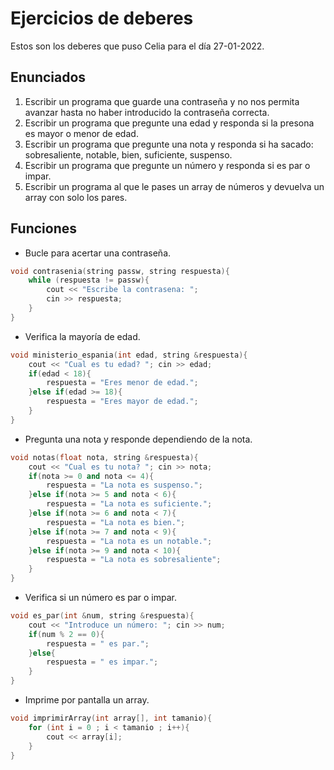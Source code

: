 # Ejercicios de deberes

Estos son los deberes que puso Celia para el día 27-01-2022.

## Enunciados

1. Escribir un programa que guarde una contraseña y no nos permita avanzar hasta no haber introducido la contraseña correcta.
2. Escribir un programa que pregunte una edad y responda si la presona es mayor o menor de edad.
3. Escribir un programa que pregunte una nota y responda si ha sacado: sobresaliente, notable, bien, suficiente, suspenso.
4. Escribir un programa que pregunte un número y responda si es par o impar.
5. Escribir un programa al que le pases un array de números y devuelva un array con solo los pares.

## Funciones

* Bucle para acertar una contraseña.

```cpp
void contrasenia(string passw, string respuesta){
    while (respuesta != passw){
        cout << "Escribe la contrasena: ";
        cin >> respuesta;
    }
}
```

* Verifica la mayoría de edad.

```cpp
void ministerio_espania(int edad, string &respuesta){
    cout << "Cual es tu edad? "; cin >> edad;
    if(edad < 18){
        respuesta = "Eres menor de edad.";
    }else if(edad >= 18){
        respuesta = "Eres mayor de edad.";
    }
}
```

* Pregunta una nota y responde dependiendo de la nota.

```cpp
void notas(float nota, string &respuesta){
    cout << "Cual es tu nota? "; cin >> nota;
    if(nota >= 0 and nota <= 4){
        respuesta = "La nota es suspenso.";
    }else if(nota >= 5 and nota < 6){
        respuesta = "La nota es suficiente.";
    }else if(nota >= 6 and nota < 7){
        respuesta = "La nota es bien.";
    }else if(nota >= 7 and nota < 9){
        respuesta = "La nota es un notable.";
    }else if(nota >= 9 and nota < 10){
        respuesta = "La nota es sobresaliente";
    }
}
```

* Verifica si un número es par o impar.

```cpp
void es_par(int &num, string &respuesta){
    cout << "Introduce un número: "; cin >> num;
    if(num % 2 == 0){
        respuesta = " es par.";
    }else{
        respuesta = " es impar.";
    }
}
```

* Imprime por pantalla un array.

```cpp
void imprimirArray(int array[], int tamanio){
    for (int i = 0 ; i < tamanio ; i++){
        cout << array[i];
    }
}
```